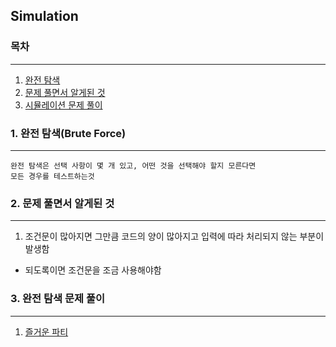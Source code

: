 ## Simulation


### 목차
- - -
1. [완전 탐색](#1-완전-탐색(Brute-Force))
2. [문제 풀면서 알게된 것](#2-문제-풀면서-알게된-것)
3. [시뮬레이션 문제 풀이](#3-시뮬레이션-문제-풀이)


### 1. 완전 탐색(Brute Force)
- - -
```
완전 탐색은 선택 사항이 몇 개 있고, 어떤 것을 선택해야 할지 모른다면 
모든 경우를 테스트하는것

```


### 2. 문제 풀면서 알게된 것
- - -
1. 조건문이 많아지면 그만큼 코드의 양이 많아지고 입력에 따라 처리되지 않는 부분이 발생함
 - 되도록이면 조건문을 조금 사용해야함


### 3. 완전 탐색 문제 풀이
- - -
1. [즐거운 파티](InterestingParty.java)